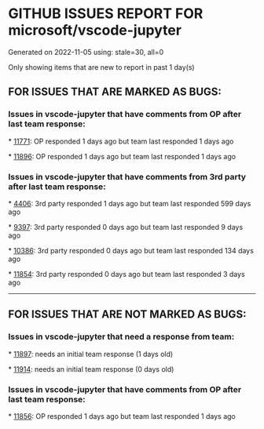 
# GITHUB ISSUES REPORT FOR microsoft/vscode-jupyter


Generated on 2022-11-05 using: stale=30, all=0


Only showing items that are new to report in past 1 day(s)


## FOR ISSUES THAT ARE MARKED AS BUGS:


### Issues in vscode-jupyter that have comments from OP after last team response:


\* [11771](https://github.com/microsoft/vscode-jupyter/issues/11771 "VS Code 1.72 crashes when trying to connect to jupyter server"): OP responded 1 days ago but team last responded 1 days ago

\* [11896](https://github.com/microsoft/vscode-jupyter/issues/11896 "Unclear kernel selection process in vscode.dev"): OP responded 1 days ago but team last responded 1 days ago

### Issues in vscode-jupyter that have comments from 3rd party after last team response:


\* [4406](https://github.com/microsoft/vscode-jupyter/issues/4406 "Scroll settings are not honored in Native Notebook"): 3rd party responded 1 days ago but team last responded 599 days ago

\* [9397](https://github.com/microsoft/vscode-jupyter/issues/9397 "tqdm unable to remove progress bar widgets – blank vertical space left in the output container"): 3rd party responded 0 days ago but team last responded 9 days ago

\* [10386](https://github.com/microsoft/vscode-jupyter/issues/10386 "Interactive plots using bqplot due to an error with zmq"): 3rd party responded 0 days ago but team last responded 134 days ago

\* [11854](https://github.com/microsoft/vscode-jupyter/issues/11854 "Running Python code in a Jupyter notebook fails to install missing notebook dependencies"): 3rd party responded 0 days ago but team last responded 3 days ago

---

## FOR ISSUES THAT ARE NOT MARKED AS BUGS:


### Issues in vscode-jupyter that need a response from team:


\* [11897](https://github.com/microsoft/vscode-jupyter/issues/11897 "Test: remote server picker (traditional)"): needs an initial team response (1 days old)

\* [11914](https://github.com/microsoft/vscode-jupyter/issues/11914 "Remove/merge preferred controller, default controller"): needs an initial team response (0 days old)

### Issues in vscode-jupyter that have comments from OP after last team response:


\* [11856](https://github.com/microsoft/vscode-jupyter/issues/11856 "Very long time to connect to kernel. "): OP responded 1 days ago but team last responded 1 days ago

